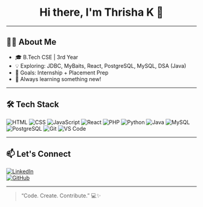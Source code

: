 <h1 align="center">Hi there, I'm Thrisha K 👋</h1>

---

## 👩‍💻 About Me
- 🎓 B.Tech CSE | 3rd Year   
- 💡 Exploring: JDBC, MyBaits, React, PostgreSQL, MySQL, DSA (Java)  
- 🎯 Goals: Internship + Placement Prep  
- 🌱 Always learning something new!

---

## 🛠️ Tech Stack
![HTML](https://img.shields.io/badge/-HTML5-E34F26?style=flat&logo=html5&logoColor=white)
![CSS](https://img.shields.io/badge/-CSS3-1572B6?style=flat&logo=css3)
![JavaScript](https://img.shields.io/badge/-JavaScript-F7DF1E?style=flat&logo=javascript&logoColor=black)
![React](https://img.shields.io/badge/-React-61DAFB?style=flat&logo=react&logoColor=black)
![PHP](https://img.shields.io/badge/-PHP-777BB4?style=flat&logo=php&logoColor=white)
![Python](https://img.shields.io/badge/-Python-3776AB?style=flat&logo=python&logoColor=white)
![Java](https://img.shields.io/badge/-Java-007396?style=flat&logo=java)
![MySQL](https://img.shields.io/badge/-MySQL-4479A1?style=flat&logo=mysql&logoColor=white)
![PostgreSQL](https://img.shields.io/badge/-PostgreSQL-336791?style=flat&logo=postgresql&logoColor=white)
![Git](https://img.shields.io/badge/-Git-F05032?style=flat&logo=git&logoColor=white)
![VS Code](https://img.shields.io/badge/-VS%20Code-007ACC?style=flat&logo=visual-studio-code)

---


## 📫 Let's Connect
[![LinkedIn](https://img.shields.io/badge/LinkedIn-blue?style=flat&logo=linkedin&logoColor=white)](https://linkedin.com/in/thrisha-k-b17599321)  
[![GitHub](https://img.shields.io/badge/GitHub-black?style=flat&logo=github&logoColor=white)](https://github.com/ThrishahK)

---

> “Code. Create. Contribute.” 💻✨



